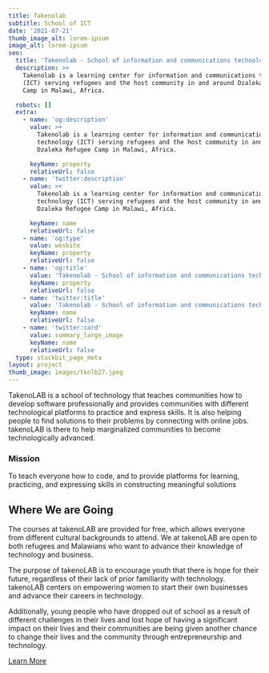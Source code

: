 ```yaml
---
title: Takenolab
subtitle: School of ICT
date: '2021-07-21'
thumb_image_alt: lorem-ipsum
image_alt: lorem-ipsum
seo:
  title: 'Takenolab - School of information and communications technology (ICT) '
  description: >+
    Takenolab is a learning center for information and communications technology
    (ICT) serving refugees and the host community in and around Dzaleka Refugee
    Camp in Malawi, Africa.

  robots: []
  extra:
    - name: 'og:description'
      value: >+
        Takenolab is a learning center for information and communications
        technology (ICT) serving refugees and the host community in and around
        Dzaleka Refugee Camp in Malawi, Africa.

      keyName: property
      relativeUrl: false
    - name: 'twitter:description'
      value: >+
        Takenolab is a learning center for information and communications
        technology (ICT) serving refugees and the host community in and around
        Dzaleka Refugee Camp in Malawi, Africa.

      keyName: name
      relativeUrl: false
    - name: 'og:type'
      value: wesbite
      keyName: property
      relativeUrl: false
    - name: 'og:title'
      value: 'Takenolab - School of information and communications technology (ICT) '
      keyName: property
      relativeUrl: false
    - name: 'twitter:title'
      value: 'Takenolab - School of information and communications technology (ICT) '
      keyName: name
      relativeUrl: false
    - name: 'twitter:card'
      value: summary_large_image
      keyName: name
      relativeUrl: false
  type: stackbit_page_meta
layout: project
thumb_image: images/tknlb27.jpeg
---
```

TakenoLAB is a school of technology that teaches communities how to develop software professionally and provides communities with different technological platforms to practice and express skills. It is also helping people to find solutions to their problems by connecting with online jobs. takenoLAB is there to help marginalized communities to become technologically advanced.

### Mission

To teach everyone how to code, and to provide platforms for learning, practicing, and expressing skills in constructing meaningful solutions

## Where We are Going

The courses at takenoLAB are provided for free, which allows everyone from different cultural backgrounds to attend. We at takenoLAB are open to both refugees and Malawians who want to advance their knowledge of technology and business. 

The purpose of takenoLAB is to encourage youth that there is hope for their future, regardless of their lack of prior familiarity with technology. takenoLAB centers on empowering women to start their own businesses and advance their careers in technology. 

Additionally, young people who have dropped out of school as a result of different challenges in their lives and lost hope of having a significant impact on their lives and their communities are being given another chance to change their lives and the community through entrepreneurship and technology.

[Learn More](https://takenolab.com/About.php)
